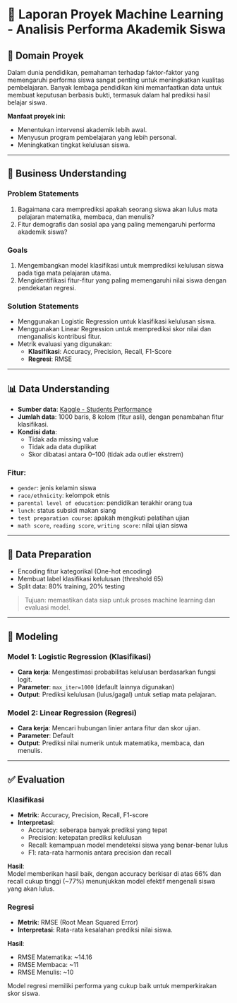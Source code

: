 # 📘 Laporan Proyek Machine Learning - Analisis Performa Akademik Siswa

## 🧠 Domain Proyek

Dalam dunia pendidikan, pemahaman terhadap faktor-faktor yang memengaruhi performa siswa sangat penting untuk meningkatkan kualitas pembelajaran. Banyak lembaga pendidikan kini memanfaatkan data untuk membuat keputusan berbasis bukti, termasuk dalam hal prediksi hasil belajar siswa.

**Manfaat proyek ini:**
- Menentukan intervensi akademik lebih awal.
- Menyusun program pembelajaran yang lebih personal.
- Meningkatkan tingkat kelulusan siswa.

---

## 🎯 Business Understanding

### Problem Statements
1. Bagaimana cara memprediksi apakah seorang siswa akan lulus mata pelajaran matematika, membaca, dan menulis?
2. Fitur demografis dan sosial apa yang paling memengaruhi performa akademik siswa?

### Goals
1. Mengembangkan model klasifikasi untuk memprediksi kelulusan siswa pada tiga mata pelajaran utama.
2. Mengidentifikasi fitur-fitur yang paling memengaruhi nilai siswa dengan pendekatan regresi.

### Solution Statements
- Menggunakan Logistic Regression untuk klasifikasi kelulusan siswa.
- Menggunakan Linear Regression untuk memprediksi skor nilai dan menganalisis kontribusi fitur.
- Metrik evaluasi yang digunakan:  
  - **Klasifikasi**: Accuracy, Precision, Recall, F1-Score  
  - **Regresi**: RMSE

---

## 📊 Data Understanding

- **Sumber data**: [Kaggle - Students Performance](https://www.kaggle.com/datasets/spscientist/students-performance-in-exams)
- **Jumlah data**: 1000 baris, 8 kolom (fitur asli), dengan penambahan fitur klasifikasi.
- **Kondisi data**:
  - Tidak ada missing value
  - Tidak ada data duplikat
  - Skor dibatasi antara 0–100 (tidak ada outlier ekstrem)

### Fitur:
- `gender`: jenis kelamin siswa  
- `race/ethnicity`: kelompok etnis  
- `parental level of education`: pendidikan terakhir orang tua  
- `lunch`: status subsidi makan siang  
- `test preparation course`: apakah mengikuti pelatihan ujian  
- `math score`, `reading score`, `writing score`: nilai ujian siswa

---

## 🧹 Data Preparation

- Encoding fitur kategorikal (One-hot encoding)
- Membuat label klasifikasi kelulusan (threshold 65)
- Split data: 80% training, 20% testing

> Tujuan: memastikan data siap untuk proses machine learning dan evaluasi model.

---

## 🤖 Modeling

### Model 1: Logistic Regression (Klasifikasi)
- **Cara kerja**: Mengestimasi probabilitas kelulusan berdasarkan fungsi logit.
- **Parameter**: `max_iter=1000` (default lainnya digunakan)
- **Output**: Prediksi kelulusan (lulus/gagal) untuk setiap mata pelajaran.

### Model 2: Linear Regression (Regresi)
- **Cara kerja**: Mencari hubungan linier antara fitur dan skor ujian.
- **Parameter**: Default
- **Output**: Prediksi nilai numerik untuk matematika, membaca, dan menulis.

---

## ✅ Evaluation

### Klasifikasi
- **Metrik**: Accuracy, Precision, Recall, F1-score
- **Interpretasi**:
  - Accuracy: seberapa banyak prediksi yang tepat
  - Precision: ketepatan prediksi kelulusan
  - Recall: kemampuan model mendeteksi siswa yang benar-benar lulus
  - F1: rata-rata harmonis antara precision dan recall

**Hasil**:  
Model memberikan hasil baik, dengan accuracy berkisar di atas 66% dan recall cukup tinggi (~77%) menunjukkan model efektif mengenali siswa yang akan lulus.

### Regresi
- **Metrik**: RMSE (Root Mean Squared Error)
- **Interpretasi**: Rata-rata kesalahan prediksi nilai siswa.

**Hasil**:
- RMSE Matematika: ~14.16
- RMSE Membaca: ~11
- RMSE Menulis: ~10

Model regresi memiliki performa yang cukup baik untuk memperkirakan skor siswa.
